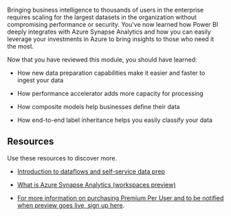 Bringing business intelligence to thousands of users in the enterprise requires scaling for the largest datasets in the organization without compromising performance or security. You've now learned how Power BI deeply integrates with Azure Synapse Analytics and how you can easily leverage your investments in Azure to bring insights to those who need it the most.

Now that you have reviewed this module, you should have learned:

- How new data preparation capabilities make it easier and faster to ingest your data

- How performance accelerator adds more capacity for processing

- How composite models help businesses define their data

- How end-to-end label inheritance helps you easily classify your data

## Resources

Use these resources to discover more.

- [Introduction to dataflows and self-service data prep](https://docs.microsoft.com/power-bi/transform-model/dataflows/dataflows-introduction-self-service)

- [What is Azure Synapse Analytics (workspaces preview)](https://docs.microsoft.com/azure/synapse-analytics/overview-what-is)

- [For more information on purchasing Premium Per User and to be notified when preview goes live, sign up here](https://info.microsoft.com/ww-landing-power-bi-premium-per-user.html?LCID=EN-US).

